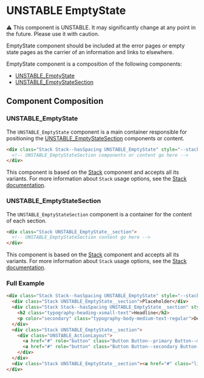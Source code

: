 # UNSTABLE EmptyState

⚠️ This component is UNSTABLE. It may significantly change at any point in the future.
Please use it with caution.

EmptyState component should be included at the error pages or empty state pages as the carrier of an information and links to elsewhere.

EmptyState component is a composition of the following components:

- [UNSTABLE_EmptyState](#unstable-emptystate)
- [UNSTABLE_EmptyStateSection](#unstable-emptystatesection)

## Component Composition

### UNSTABLE_EmptyState

The `UNSTABLE_EmptyState` component is a main container responsible for positioning the [UNSTABLE_EmptyStateSection](#unstable-emptystatesection) components or content.

```html
<div class="Stack Stack--hasSpacing UNSTABLE_EmptyState" style="--stack-spacing: var(--spirit-space-700);">
  <!-- UNSTABLE_EmptyStateSection components or content go here -->
</div>
```

This component is based on the [Stack][stack] component and accepts all its variants. For more information about `Stack` usage options, see the [Stack documentation][stack].

### UNSTABLE_EmptyStateSection

The `UNSTABLE_EmptyStateSection` component is a container for the content of each section.

```html
<div class="Stack UNSTABLE_EmptyState__section">
  <!-- UNSTABLE_EmptyStateSection content go here -->
</div>
```

This component is based on the [Stack][stack] component and accepts all its variants. For more information about `Stack` usage options, see the [Stack documentation][stack].

### Full Example

```html
<div class="Stack Stack--hasSpacing UNSTABLE_EmptyState" style="--stack-spacing: var(--spirit-space-700);">
  <div class="Stack UNSTABLE_EmptyState__section">Placeholder</div>
  <div class="Stack Stack--hasSpacing UNSTABLE_EmptyState__section" style="--stack-spacing: var(--spirit-space-500);">
    <h2 class="typography-heading-xsmall-text">Headline</h2>
    <p color="secondary" class="typography-body-medium-text-regular">Description</p>
  </div>
  <div class="Stack UNSTABLE_EmptyState__section">
    <div class="UNSTABLE_ActionLayout">
      <a href="#" role="button" class="Button Button--primary Button--medium">Action</a>
      <a href="#" role="button" class="Button Button--secondary Button--medium">Action</a>
    </div>
  </div>
  <div class="Stack UNSTABLE_EmptyState__section"><a href="#" class="link-primary">Link to something</a></div>
</div>
```

[stack]: https://github.com/lmc-eu/spirit-design-system/blob/dependencies/major-monorepo-storybook/packages/web/src/scss/components/Stack/README.md
